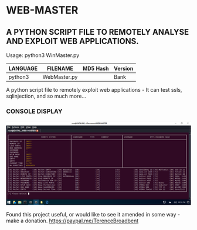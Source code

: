 # WEB-MASTER
## A PYTHON SCRIPT FILE TO REMOTELY ANALYSE AND EXPLOIT WEB APPLICATIONS.

Usage: python3 WinMaster.py

| LANGUAGE  | FILENAME         | MD5 Hash                         | Version |
|------     |------            | -------                          | ----    |
| python3   | WebMaster.py     |                                  | Bank    |

A python script file to remotely exploit web applications - It can test ssls, sqlinjection, and so much more...

### CONSOLE DISPLAY
![Screenshot](picture1.png) 

Found this project useful, or would like to see it amended in some way - make a donation.
https://paypal.me/TerenceBroadbent

